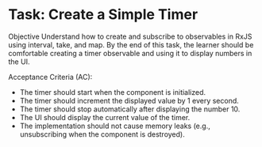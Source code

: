 # Task: Create a Simple Timer
Objective
Understand how to create and subscribe to observables in RxJS using interval, take, and map. By the end of this task, the learner should be comfortable creating a timer observable and using it to display numbers in the UI.

Acceptance Criteria (AC):
- The timer should start when the component is initialized.
- The timer should increment the displayed value by 1 every second.
- The timer should stop automatically after displaying the number 10.
- The UI should display the current value of the timer.
- The implementation should not cause memory leaks (e.g., unsubscribing when the component is destroyed).
